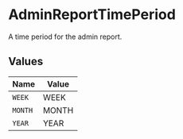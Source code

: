 # AdminReportTimePeriod

A time period for the admin report.


## Values

| Name    | Value   |
| ------- | ------- |
| `WEEK`  | WEEK    |
| `MONTH` | MONTH   |
| `YEAR`  | YEAR    |